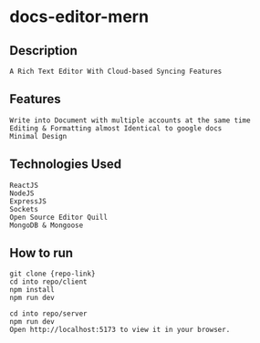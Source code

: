 # docs-editor-mern
## Description
    A Rich Text Editor With Cloud-based Syncing Features
## Features
    Write into Document with multiple accounts at the same time
    Editing & Formatting almost Identical to google docs
    Minimal Design
  
## Technologies Used
    ReactJS
    NodeJS
    ExpressJS
    Sockets
    Open Source Editor Quill
    MongoDB & Mongoose
## How to run
    git clone {repo-link}
    cd into repo/client
    npm install
    npm run dev
    
    cd into repo/server
    npm run dev
    Open http://localhost:5173 to view it in your browser.
